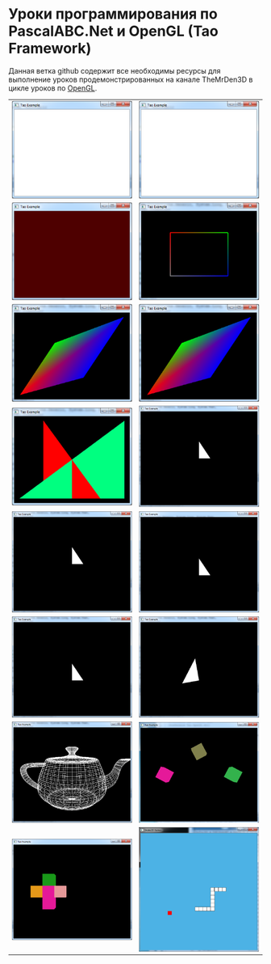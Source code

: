 
# Уроки программирования по PascalABC.Net и OpenGL (Tao Framework) 

Данная ветка github содержит все необходимы ресурсы для выполнение уроков продемонстрированных на канале TheMrDen3D в цикле уроков по [OpenGL](https://www.youtube.com/watch?v=8l9sJ2d9lJM&list=PLaHMNOpHDYwoEfnxIRn93AOMTKej-JJ53).

|  |  |
|----:|:----------|
|[![image](res/l1s.png "Урок №0. Что такое OpenGL")](lessons/lesson_0.pas)|[![image](res/l1s.png "Урок №1. Как узнать версию OpenGL")](lessons/lesson_1.pas)|
|[![image](res/l2s.png "Урок №2. Меняющийся цвет заднего фона")](lessons/lesson_2.pas) | [![image](res/l3s.png "Урок №3. Создание первого примитива")](lessons/lesson_3.pas)|
|[![image](res/l4s.png "Урок №4. Треугольники и квадраты")](lessons/lesson_4.pas)|[![image](res/l5s.png "Урок №5. Двойная буферизация")](lessons/lesson_5.pas) |
|[![image](res/l6s.png "Урок №6. Z-буфер или буфер глубины")](lessons/lesson_6.pas)|[![image](res/l7s.png "Урок №7. Матрицы. Настройка перспективы")](lessons/lesson_7.pas) |
|[![image](res/l8s.png "Урок №8. Дальность видимости")](lessons/lesson_8.pas)|[![image](res/l9s.png "Урок №9. Настройка камеры")](lessons/lesson_9.pas) |
|[![image](res/l10s.png "Урок №10. Перемещение, вращение и масштабирование объекта")](lessons/lesson_10.pas)|[![image](res/l11s.png "Урок №11. Анимация объекта")](lessons/lesson_11.pas) |
|[![image](res/l12s.png "Урок №12. Объемные модели")](lessons/lesson_12.pas)|[![image](res/l13s.png "Урок №13. Работа с несколькими объектами")](lessons/lesson_13.pas) |
|[![image](res/l14s.png "Урок №14. Работа с клавиатурой")](lessons/lesson_14.pas)|[![image](res/l15s.png "Урок №15. Игра Snake2D")](lessons/lesson_15.pas) |



